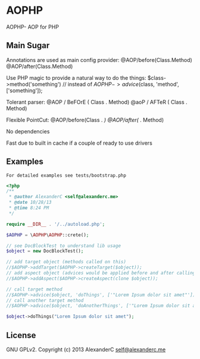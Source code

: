 AOPHP
=====

AOPHP- AOP for PHP

Main Sugar
----------

Annotations are used as main config provider:
    @AOP/before(Class.Method)
    @AOP/after(Class.Method)

Use PHP magic to provide a natural way to do the things:
    $class->method('something')
    // instead of
    $AOPHP->advice($class, 'method', ['something']);

Tolerant parser:
    @AOP  / BeFOrE  (  Class . Method)
    @aoP    /  AFTeR    ( Class .  Method)

Flexible PointCut:
    @AOP/before(Class . *)
    @AOP/after(* . Method)

No dependencies

Fast due to built in cache if a couple of ready to use drivers

Examples
--------

    For detailed examples see tests/bootstrap.php

```php
<?php
/**
 * @author AlexanderC <self@alexanderc.me>
 * @date 10/28/13
 * @time 8:24 PM
 */

require __DIR__ . '/../autoload.php';

$AOPHP = \AOPHP\AOPHP::crete();

// see DocBlockTest to understand lib usage
$object = new DocBlockTest();

// add target object (methods called on this)
//$AOPHP->addTarget($AOPHP->createTarget($object));
// add aspect object (advices would be applied before and after calling a target)
//$AOPHP->addAspect($AOPHP->createAspect(clone $object));

// call target method
//$AOPHP->advice($object, 'doThings', ['"Lorem Ipsum dolor sit amet"']);
// call another target method
//$AOPHP->advice($object, 'doAnotherThings', ['"Lorem Ipsum dolor sit amet"']);

$object->doThings("Lorem Ipsum dolor sit amet");
```

License
-------

GNU GPLv2.
Copyright (c) 2013 AlexanderC <self@alexanderc.me>
